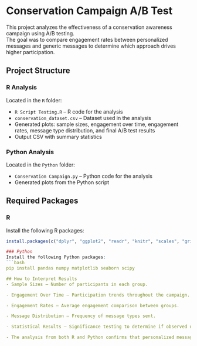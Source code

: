 # Conservation Campaign A/B Test

This project analyzes the effectiveness of a conservation awareness campaign using A/B testing.  
The goal was to compare engagement rates between personalized messages and generic messages to determine which approach drives higher participation.

## Project Structure

### R Analysis
Located in the `R` folder:
- `R Script Testing.R` – R code for the analysis
- `conservation_dataset.csv` – Dataset used in the analysis
- Generated plots: sample sizes, engagement over time, engagement rates, message type distribution, and final A/B test results
- Output CSV with summary statistics

### Python Analysis
Located in the `Python` folder:
- `Conservation Campaign.py` – Python code for the analysis
- Generated plots from the Python script

## Required Packages

### R
Install the following R packages:
```r
install.packages(c("dplyr", "ggplot2", "readr", "knitr", "scales", "gridExtra", "effectsize", "pwr"))

### Python
Install the following Python packages:
```bash
pip install pandas numpy matplotlib seaborn scipy

## How to Interpret Results
- Sample Sizes – Number of participants in each group.

- Engagement Over Time – Participation trends throughout the campaign.

- Engagement Rates – Average engagement comparison between groups.

- Message Distribution – Frequency of message types sent.

- Statistical Results – Significance testing to determine if observed differences are meaningful.

- The analysis from both R and Python confirms that personalized messages resulted in a statistically significant increase in engagement compared to generic messages.

